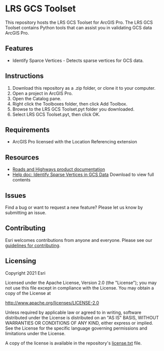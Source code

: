 # LRS GCS Toolset

This repository hosts the LRS GCS Toolset for ArcGIS Pro. The LRS GCS Toolset contains Python tools that can assist you in validating GCS data ArcGIS Pro.

## Features

- Identify Sparce Vertices - Detects sparse vertices for GCS data.

## Instructions

1. Download this repository as a .zip folder, or clone it to your computer.
2. Open a project in ArcGIS Pro.
3. Open the Catalog pane.
4. Right click the Toolboxes folder, then click Add Toolbox.
5. Browse to the LRS GCS Toolset.pyt folder you downloaded.
6. Select LRS GCS Toolset.pyt, then click OK.

## Requirements

- ArcGIS Pro licensed with the Location Referencing extension

## Resources

- [Roads and Highways product documentation](https://pro.arcgis.com/en/pro-app/latest/help/production/roads-highways/)
- [Help doc: Identify Sparse Vertices in GCS Data](IdentifySparseVerticesinGCSData.pdf?raw=1) Download to view full contents

## Issues

Find a bug or want to request a new feature? Please let us know by submitting an issue.

## Contributing

Esri welcomes contributions from anyone and everyone. Please see our [guidelines for contributing](https://github.com/esri/contributing).

## Licensing

Copyright 2021 Esri

Licensed under the Apache License, Version 2.0 (the "License");
you may not use this file except in compliance with the License.
You may obtain a copy of the License at

http://www.apache.org/licenses/LICENSE-2.0

Unless required by applicable law or agreed to in writing, software
distributed under the License is distributed on an "AS IS" BASIS,
WITHOUT WARRANTIES OR CONDITIONS OF ANY KIND, either express or implied.
See the License for the specific language governing permissions and
limitations under the License.

A copy of the license is available in the repository's [license.txt](https://raw.github.com/Esri/quickstart-map-js/master/license.txt) file.
